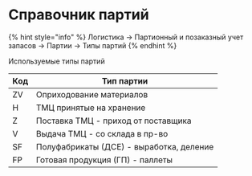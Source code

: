 # Справочник партий

{% hint style="info" %}
Логистика → Партионный и позаказный учет запасов → Партии → Типы партий
{% endhint %}

Используемые типы партий

| Код | Тип партии                               |
| --- | ---------------------------------------- |
| ZV  | Оприходование материалов                 |
| H   | ТМЦ принятые на хранение                 |
| Z   | Поставка ТМЦ - приход от поставщика      |
| V   | Выдача ТМЦ - со склада в пр-во           |
| SF  | Полуфабрикаты (ДСЕ) - выработка, деление |
| FP  | Готовая продукция (ГП) - паллеты         |



